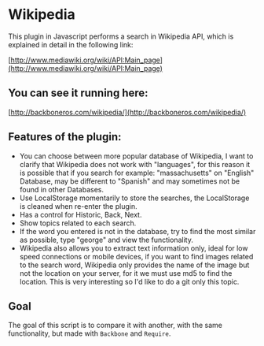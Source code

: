 # Wikipedia

This plugin in Javascript performs a search in Wikipedia API, which is explained in detail in the following link:

[http://www.mediawiki.org/wiki/API:Main_page](http://www.mediawiki.org/wiki/API:Main_page)

## You can see it running here:
[http://backboneros.com/wikipedia/](http://backboneros.com/wikipedia/)

## Features of the plugin:
* You can choose between more popular database of Wikipedia, I want to clarify that Wikipedia does not work with "languages​​", for this reason it is possible that if you search for example: "massachusetts" on "English" Database, may be different to  "Spanish" and may sometimes not be found in other Databases.
* Use LocalStorage momentarily to store the searches, the LocalStorage is cleaned when re-enter the plugin.
* Has a control for Historic, Back, Next.
* Show topics related to each search.
* If the word you entered is not in the database, try to find the most similar as possible, type "george" and view the functionality.
* Wikipedia also allows you to extract text information only, ideal for low speed connections or mobile devices, if you want to find images related to the search word, Wikipedia only provides the name of the image but not the location on your server, for it we must use md5 to find the location. This is very interesting so I'd like to do a git only this topic.

## Goal
The goal of this script is to compare it with another, with the same functionality, but made with `Backbone` and `Require`.

